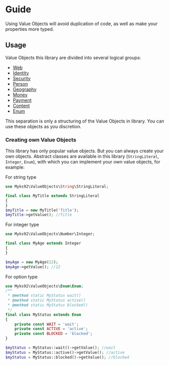 # Guide
Using Value Objects will avoid duplication of code, as well as make your properties more typed.

## Usage
Value Objects this library are divided into several logical groups:

- [Web](usage/web.md)
- [Identity](usage/identity.md)
- [Security](usage/security.md)
- [Person](usage/person.md)
- [Geography](usage/geography.md)
- [Money](usage/money.md)
- [Payment](usage/payment.md)
- [Content](usage/content.md)
- [Enum](usage/enum.md)

This separation is only a structuring of the Value Objects in library. You can use these objects as you discretion.

### Creating own Value Objects
This library has only popular value objects. But you can always create your own objects. Abstract classes are available in this library (`StringLiteral`,` Integer`, `Enum`), with which you can implement your own value objects, for example:

For string type
```php
use Myks92\ValueObjects\String\StringLiteral;

final class MyTitle extends StringLiteral
{
}
$myTitle = new MyTitle('Title');
$myTitle->getValue(); //Title
```

For integer type
```php
use Myks92\ValueObjects\Number\Integer;

final class MyAge extends Integer
{
}

$myAge = new MyAge(12);
$myAge->getValue(); //12
```

For option type
```php
use Myks92\ValueObjects\Enum\Enum;
/**
 * @method static MyStatus wait()
 * @method static MyStatus active()
 * @method static MyStatus blocked()
 */
final class MyStatus extends Enum
{
    private const WAIT = 'wait';
    private const ACTIVE = 'active';
    private const BLOCKED = 'blocked';
}

$myStatus = MyStatus::wait()->getValue(); //wait
$myStatus = MyStatus::active()->getValue(); //active
$myStatus = MyStatus::blocked()->getValue(); //blocked
```